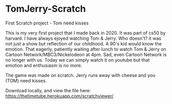 # TomJerry-Scratch
First Scratch project - Tom need kisses

This is my very first project that I made back in 2020. It was part of cs50 by harvard. I have always ejoyed watching Tom & Jerry. Who doesn't? it was not just a show but reflection of our childhood. A 90's kid would know the emotion. That eagerly, patiently waiting after lunch to watch Tom & Jerry on Cartoon Network/MBC3/Nickelodeon at 4pm. Sad, even Cartoon Network is no longer with us. Today we can simply watch it on youtube but that emotion and enthusiasm is no more. 

The game was made on scratch. Jerry runs away with cheese and you (TOM) need kisses. 

Download locally, and view the file here:
https://thetimetube.herokuapp.com/scratchviewer/
